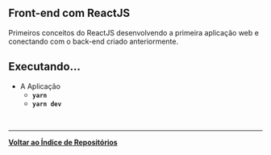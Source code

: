 ## Front-end com ReactJS

Primeiros conceitos do ReactJS desenvolvendo a primeira aplicação web e conectando com o back-end criado anteriormente.

## Executando...

- A Aplicação
    * <b>`yarn`
    * `yarn dev` </b>

<br/>

---
<b>[Voltar ao Índice de Repositórios](https://github.com/salescamila/gostack)</b>
